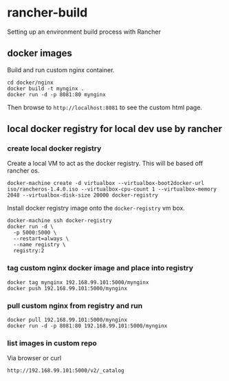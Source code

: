 # rancher-build
Setting up an environment build process with Rancher

## docker images
Build and run custom nginx container.

```
cd docker/nginx
docker build -t mynginx .
docker run -d -p 8081:80 mynginx
```
Then browse to `http://localhost:8081` to see the custom html page.

## local docker registry for local dev use by rancher
### create local docker registry
Create a local VM to act as the docker registry.
This will be based off rancher os.
```
docker-machine create -d virtualbox --virtualbox-boot2docker-url iso/rancheros-1.4.0.iso --virtualbox-cpu-count 1 --virtualbox-memory 2048 --virtualbox-disk-size 20000 docker-registry
```

Install docker registry image onto the `docker-registry` vm box.
```
docker-machine ssh docker-registry
docker run -d \
  -p 5000:5000 \
  --restart=always \
  --name registry \
  registry:2 
```
### tag custom nginx docker image and place into registry
```
docker tag mynginx 192.168.99.101:5000/mynginx
docker push 192.168.99.101:5000/mynginx
```
### pull custom nginx from registry and run
```
docker pull 192.168.99.101:5000/mynginx
docker run -d -p 8081:80 192.168.99.101:5000/mynginx
```

### list images in custom repo
Via browser or curl
```
http://192.168.99.101:5000/v2/_catalog
```
